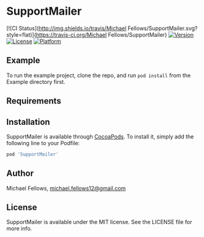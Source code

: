 # SupportMailer

[![CI Status](http://img.shields.io/travis/Michael Fellows/SupportMailer.svg?style=flat)](https://travis-ci.org/Michael Fellows/SupportMailer)
[![Version](https://img.shields.io/cocoapods/v/SupportMailer.svg?style=flat)](http://cocoapods.org/pods/SupportMailer)
[![License](https://img.shields.io/cocoapods/l/SupportMailer.svg?style=flat)](http://cocoapods.org/pods/SupportMailer)
[![Platform](https://img.shields.io/cocoapods/p/SupportMailer.svg?style=flat)](http://cocoapods.org/pods/SupportMailer)

## Example

To run the example project, clone the repo, and run `pod install` from the Example directory first.

## Requirements

## Installation

SupportMailer is available through [CocoaPods](http://cocoapods.org). To install
it, simply add the following line to your Podfile:

```ruby
pod 'SupportMailer'
```

## Author

Michael Fellows, michael.fellows12@gmail.com

## License

SupportMailer is available under the MIT license. See the LICENSE file for more info.
